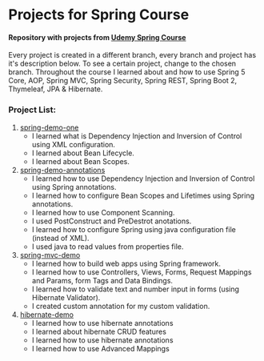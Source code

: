 # Projects for Spring Course

#### Repository with projects from [Udemy Spring Course](https://www.udemy.com/spring-hibernate-tutorial/)

Every project is created in a different branch, every branch and project has it's description below. To see a certain project, change to the chosen branch. Throughout the course I learned about and how to use Spring 5 Core, AOP, Spring MVC, Spring Security, Spring REST, Spring Boot 2, Thymeleaf, JPA & Hibernate.

### Project List:
1. [spring-demo-one](https://github.com/mateuszkochanek/Spring-Udemy-Projects/tree/spring-demo-one)
    - I learned what is Dependency Injection and Inversion of Control using XML configuration.
    - I learned about Bean Lifecycle.
    - I learned about Bean Scopes.
2. [spring-demo-annotations](https://github.com/mateuszkochanek/Spring-Udemy-Projects/tree/spring-demo-annotations)
    - I learned how to use Dependency Injection and Inversion of Control using Spring annotations.
    - I learned how to configure Bean Scopes and Lifetimes using Spring annotations.
    - I learned how to use Component Scanning.
    - I used PostConstruct and PreDestrot anotations.
    - I learned how to configure Spring using java configuration file (instead of XML).
    - I used java to read values from properties file.
3. [spring-mvc-demo](https://github.com/mateuszkochanek/Spring-Udemy-Projects/tree/spring-mvc-demo)
    - I learned how to build web apps using Spring framework.
    - I learned how to use Controllers, Views, Forms, Request Mappings and Params, form Tags and Data Bindings.
    - I learned how to validate text and number input in forms (using Hibernate Validator).
    - I created custom annotation for my custom validation.
4. [hibernate-demo](https://github.com/mateuszkochanek/Spring-Udemy-Projects/tree/hibernate-tutorial)
    - I learned how to use hibernate annotations
    - I learned about hibernate CRUD features
    - I learned how to use hibernate annotations
    - I learned how to use Advanced Mappings
